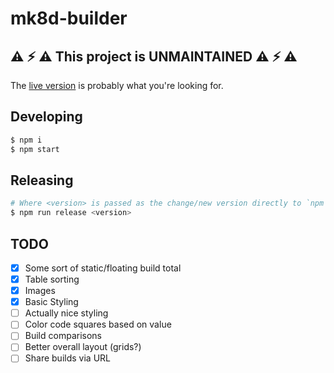# mk8d-builder


## :warning: :zap: :warning: This project is UNMAINTAINED :warning: :zap: :warning:

The [live version](https://tivac.github.io/mk8d-builder/) is probably what you're looking for.

## Developing

```bash
$ npm i
$ npm start
```

## Releasing

```bash
# Where <version> is passed as the change/new version directly to `npm version`
$ npm run release <version>
```

## TODO

- [x] Some sort of static/floating build total
- [x] Table sorting
- [x] Images
- [x] Basic Styling
- [ ] Actually nice styling
- [ ] Color code squares based on value
- [ ] Build comparisons
- [ ] Better overall layout (grids?)
- [ ] Share builds via URL
